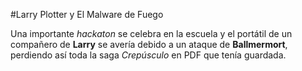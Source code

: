 #Larry Plotter y El Malware de Fuego

Una importante *hackaton* se celebra en la escuela y el portátil de un compañero de **Larry** 
se avería debido a un ataque de **Ballmermort**, perdiendo así toda la saga *Crepúsculo* 
en PDF que tenía guardada.
